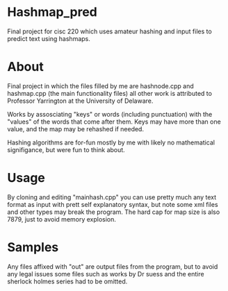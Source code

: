 # Hashmap_pred
Final project for cisc 220 which uses amateur hashing and input files to predict text using hashmaps.


# About
Final project in which the files filled by me are hashnode.cpp and hashmap.cpp (the main functionality files) all other work is 
attributed to Professor Yarrington at the University of Delaware.
    
Works by assosciating "keys" or words (including punctuation) with the "values" of the words that come after them. 
Keys may have more than one value, and the map may be rehashed if needed.
    
Hashing algorithms are for-fun mostly by me with likely no mathematical signifigance, but were fun to think about.
# Usage
By cloning and editing "mainhash.cpp" you can use pretty much any text format as input with prett self explanatory syntax, 
but note some xml files and other types may break the program. The hard cap for map size is also 7879, just to avoid 
memory explosion.
    
# Samples
Any files affixed with "out" are output files from the program, but to avoid any legal issues some files such as works by
Dr suess and the entire sherlock holmes series had to be omitted.
